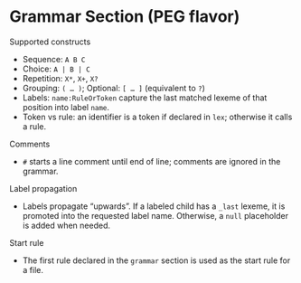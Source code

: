 # Grammar Section (PEG flavor)

Supported constructs

- Sequence: `A B C`
- Choice: `A | B | C`
- Repetition: `X*`, `X+`, `X?`
- Grouping: `( … )`; Optional: `[ … ]` (equivalent to `?`)
- Labels: `name:RuleOrToken` capture the last matched lexeme of that position into label `name`.
- Token vs rule: an identifier is a token if declared in `lex`; otherwise it calls a rule.

Comments

- `#` starts a line comment until end of line; comments are ignored in the grammar.

Label propagation

- Labels propagate “upwards”. If a labeled child has a `_last` lexeme, it is promoted into the requested label name. Otherwise, a `null` placeholder is added when needed.

Start rule

- The first rule declared in the `grammar` section is used as the start rule for a file.

